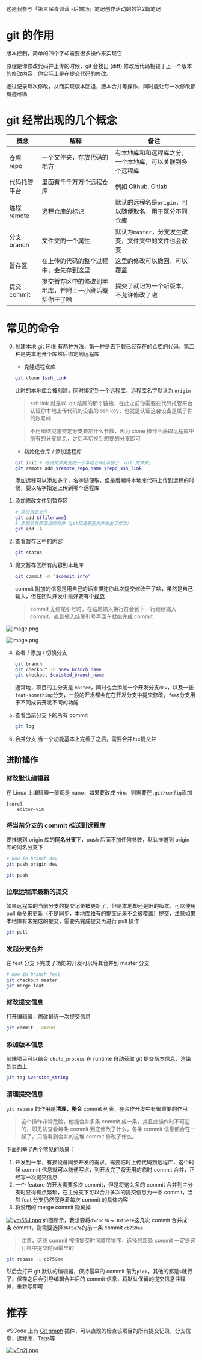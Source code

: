 

这是我参与「第三届青训营 -后端场」笔记创作活动的的第2篇笔记


# git 的作用
版本控制，简单的四个字却需要很多操作来实现它

原理是你修改代码并上传的时候，git 会找出 (diff) 修改后代码相较于上一个版本的修改内容，你实际上是在提交代码的修改。

通过记录每次修改，从而实现版本回退，版本合并等操作，同时能让每一次修改都有迹可循

# git 经常出现的几个概念

| 概念 | 解释 | 备注 |
| --- | --- | --- |
| 仓库 repo | 一个文件夹，存放代码的地方 | 有本地库和和远程库之分，一个本地库，可以关联到多个远程库 | 
| 代码托管平台 | 里面有千千万万个远程仓库 | 例如 Github, Gitlab |
| 远程 remote | 远程仓库的标识 | 默认的远程名是`origin`，可以随便取名，用于区分不同仓库 |
| 分支 branch | 文件夹的一个属性 | 默认为`master`，分支发生改变，文件夹中的文件也会改变 |
| 暂存区 | 在上传的代码的整个过程中，会先存到这里 | 这里的修改可以撤回，可以覆盖 |
| 提交 commit | 提交暂存区中的修改到本地库，并附上一小段话概括你干了啥 | 提交了就记为一个新版本，不允许修改了嗷 |

# 常见的命令

0. 创建本地 git 环境
    有两种方法，第一种是去下载已经存在的仓库的代码，第二种是先本地开个库然后绑定到远程库
    
    - 克隆远程仓库
    ```bash
    git clone $ssh_link
    ```
    
    此时的本地库会被创建，同时绑定到一个远程库，远程库名字默认为 `origin`
    > ssh link 就是以 .git 结尾的那个链接，在此之前你需要在代码托管平台认证你本地上传代码的设备的 ssh key，也就是认证这台设备是属于你的账号的
    
    > 不用纠结克隆特定分支要加什么参数，因为 clone 操作会获取远程库中所有的分支信息，之后再切换到想要的分支即可
    
    - 初始化仓库 / 添加远程库

    ```bash
    git init # 将该文件夹变成一个本地仓库(添加了 .git 文件夹)
    git remote add $remote_repo_name $repo_ssh_link
    ```
	
    添加远程可以添加多个，名字随便取，但是后期将本地库代码上传到远程的时候，要以名字指定上传到哪个远程库
    
1. 添加修改文件到暂存区

    ```bash
    # 添加指定文件
    git add ${filename}
    # 添加所有修改过的文件（git知道哪些文件发生了修改）
    git add -A
    ```

2. 查看暂存区中的内容
    ```bash
    git status
    ```
    
3. 提交暂存区所有内容到本地库

    ```bash
    git commit -m "$commit_info"
   ```
   commit 附加的信息是用自己的话来描述你此次提交修改干了啥，虽然是自己输入，但在团队开发中最好要有个[规范](https://www.jianshu.com/p/201bd81e7dc9)
    > commit 无结尾引号时，在结尾输入换行符会到下一行继续输入 commit，直到输入结尾引号再回车就能完成 commit

![image.png](https://p6-juejin.byteimg.com/tos-cn-i-k3u1fbpfcp/f2402785d94145cc996b5027c112f38f~tplv-k3u1fbpfcp-watermark.image?)

![image.png](https://p9-juejin.byteimg.com/tos-cn-i-k3u1fbpfcp/81a9afe01a5143669c2f1c6e18dcd3ad~tplv-k3u1fbpfcp-watermark.image?)
    
    
4. 查看 / 添加 / 切换分支

    ```bash
    git branch
    git checkout -b $new_branch_name
    git checkout $existed_branch_name
    ```
	通常地，项目的主分支是 `master`，同时也会添加一个开发分支`dev`，以及一些`feat-something`分支，一般的开发都会在在开发分支中提交修改，`feat`分支用于不同成员开发不同的功能
    
    
5. 查看当前分支下的所有 commit 

    ```bash
    git log
    ```
	
6. 合并分支
当一个功能基本上完善了之后，需要合并`fix`提交并

## 进阶操作

### 修改默认编辑器

在 Linux 上编辑器一般都是 nano，如果要改成 vim，则需要在`.git/config`添加

```config
[core]
    editor=vim
```

### 将当前分支的 commit 推送到远程库

要推送到 origin 库的**同名分支**下，push 后面不加任何参数，默认推送到 origin 库的同名分支下

```bash
# now in branch dev
git push origin dev

git push
```
### 拉取远程库最新的提交

如果远程库的当前分支的提交记录被更新了，但是本地却还是旧的版本，可以使用 pull 命令来更新（不是同步，本地库独有的提交记录不会被覆盖）提交，注意如果本地库有未完成的提交，需要先完成提交再进行 pull 操作
```bash
git pull
```

### 发起分支合并

在 feat 分支下完成了功能的开发可以将其合并到 master 分支

```bash
# now in branch feat
git checkout master
git merge feat
```

### 修改提交信息

打开编辑器，修改最近一次提交信息

```bash
git commit --amend
```

### 添加版本信息

前端项目可以结合 `child_process` 在 runtime 自动获取 git 提交版本信息，渲染到页面上

```bash
git tag $version_string
```

### 清理提交信息

`git rebase` 的作用是**清理、整合** commit 列表，在合作开发中有很重要的作用

> 这个操作非常危险，他能合并多条 commit 成一条，并且此操作时不可逆的，即无法查看每条 commit 到底修改了什么，各条 commit 信息都合在一起了，只能看到合并的这堆 commit 修改了什么。
	
下面列举了两个常见的场景：
1. 开发到一半，有换设备同步开发的需求，需要临时上传代码到远程库，这个时候 commit 信息就可以随便写点，到开发完了将无用的临时 commit 合并，正经写一次提交信息
2. 一个 feature 的开发需要多次 commit，但是将这么多的 commit 合并到主分支时显得有点繁琐，在主分支下可以合并多次的提交信息为一条 commit，当然 feat 分支仍然保存着每次 commit 的具体内容
3. 将没用的 merge commit 隐藏掉

[![jym56J.png](https://s1.ax1x.com/2022/07/10/jym56J.png)](https://imgtu.com/i/jym56J)
如图所示，我想要将`d576d7b` ~ `36f5e7e`这几次 commit 合并成一条 commit，则需要选择`36f5e7e`的前一条 commit `cb759ee`
> 注意，这些 commit 按照提交时间顺序排序，选择的那条 commit 一定是这几条中提交时间最早的

```bash
git rebase -i cb759ee
```
然后会打开 git 默认的编辑器，保持最早的 commit 前为`pick`，其他的都是`s`就行了，保存之后会引导编辑合并后的 commit 信息，将默认保留的提交信息注释掉，重新写即可

# 推荐

VSCode 上有 [Git graph](https://github.com/mhutchie/vscode-git-graph) 插件，可以直观的检查该项目的所有提交记录，分支信息，远程库，Tags等

[![jyEg2j.png](https://s1.ax1x.com/2022/07/10/jyEg2j.png)](https://imgtu.com/i/jyEg2j)